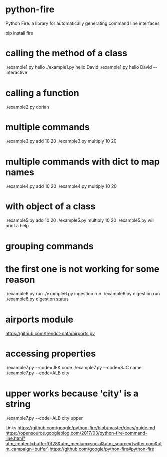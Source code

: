 # python-fire
Python Fire: a library for automatically generating command line interfaces

pip install fire

# calling the method of a class
./example1.py  hello
./example1.py  hello David
./example1.py  hello David --interactive

# calling a function
./example2.py dorian

# multiple commands
./example3.py add 10 20
./example3.py multiply 10 20

# multiple commands with dict to map names
./example4.py add 10 20
./example4.py multiply 10 20

# with object of a class
./example5.py add 10 20
./example5.py multiply 10 20
./example5.py will print a help

# grouping commands
# the first one is not working for some reason
./example6.py run
./example6.py ingestion run
./example6.py digestion run
./example6.py digestion status

# airports module
https://github.com/trendct-data/airports.py
# accessing properties
./example7.py --code=JFK code
./example7.py --code=SJC name
./example7.py --code=ALB city
# upper works because 'city' is a string
./example7.py --code=ALB city upper



Links
https://github.com/google/python-fire/blob/master/docs/guide.md
https://opensource.googleblog.com/2017/03/python-fire-command-line.html?utm_content=bufferf0f28&utm_medium=social&utm_source=twitter.com&utm_campaign=buffer`
https://github.com/google/python-fire#python-fire

